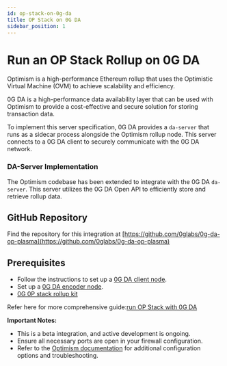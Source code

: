 ```yaml
---
id: op-stack-on-0g-da
title: OP Stack on 0G DA
sidebar_position: 1
---
```


# Run an OP Stack Rollup on 0G DA

Optimism is a high-performance Ethereum rollup that uses the Optimistic Virtual Machine (OVM) to achieve scalability and efficiency.

0G DA is a high-performance data availability layer that can be used with Optimism to provide a cost-effective and secure solution for storing transaction data.

To implement this server specification, 0G DA provides a `da-server` that runs as a sidecar process alongside the Optimism rollup node. This server connects to a 0G DA client to securely communicate with the 0G DA network.

### DA-Server Implementation

The Optimism codebase has been extended to integrate with the 0G DA `da-server`. This server utilizes the 0G DA Open API to efficiently store and retrieve rollup data.

## GitHub Repository

Find the repository for this integration at [https://github.com/0glabs/0g-da-op-plasma](https://github.com/0glabs/0g-da-op-plasma)


## Prerequisites

* Follow the instructions to set up a [0G DA client node]('../build-with-0g/da-integration').
* Set up a [0G DA encoder node]('../build-with-0g/da-integration').
* [0G 0P stack rollup kit](https://github.com/0glabs/0g-da-op-plasma)

Refer here for more comprehensive guide:[run OP Stack with 0G DA](https://github.com/0glabs/0g-da-op-plasma/blob/main/OP%20Stack%20integration.md)

**Important Notes:**

* This is a beta integration, and active development is ongoing.
* Ensure all necessary ports are open in your firewall configuration.
* Refer to the [Optimism documentation](https://docs.optimism.io/) for additional configuration options and troubleshooting.